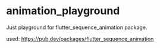 # animation_playground

Just playground for flutter_sequence_animation package.

used: https://pub.dev/packages/flutter_sequence_animation
